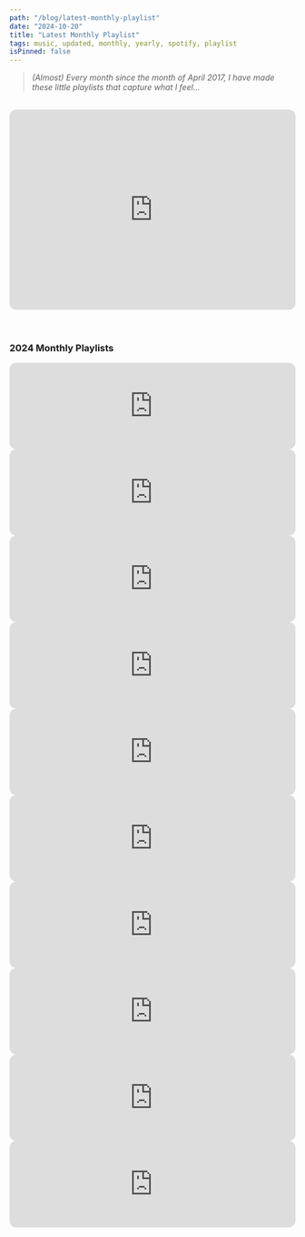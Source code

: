 ```yaml
---
path: "/blog/latest-monthly-playlist"
date: "2024-10-20"
title: "Latest Monthly Playlist"
tags: music, updated, monthly, yearly, spotify, playlist
isPinned: false
---
```

<blockquote><i>(Almost) Every month since the month of April 2017, I have made these little playlists that capture what I feel...</i></blockquote>

<br />

<iframe style="border-radius:12px" src="https://open.spotify.com/embed/playlist/3NBCoYrkdBmwz54K4bGwya?utm_source=generator" width="100%" height="352" frameBorder="0" allowfullscreen="" allow="autoplay; clipboard-write; encrypted-media; fullscreen; picture-in-picture" loading="lazy"></iframe>
<br /><br /><br />

<h3>2024 Monthly Playlists</h3>

<iframe style="border-radius:12px" src="https://open.spotify.com/embed/playlist/3NBCoYrkdBmwz54K4bGwya?utm_source=generator" width="100%" height="152" frameBorder="0" allowfullscreen="" allow="autoplay; clipboard-write; encrypted-media; fullscreen; picture-in-picture" loading="lazy"></iframe>
<iframe style="border-radius:12px" src="https://open.spotify.com/embed/playlist/5VxNQprmgZWPYQwOuSPnL3?utm_source=generator" width="100%" height="152" frameBorder="0" allowfullscreen="" allow="autoplay; clipboard-write; encrypted-media; fullscreen; picture-in-picture" loading="lazy"></iframe>
<iframe style="border-radius:12px" src="https://open.spotify.com/embed/playlist/5d4zuIofRFQNqWqftNGURE?utm_source=generator" width="100%" height="152" frameBorder="0" allowfullscreen="" allow="autoplay; clipboard-write; encrypted-media; fullscreen; picture-in-picture" loading="lazy"></iframe>
<iframe style="border-radius:12px" src="https://open.spotify.com/embed/playlist/0yBnJNuSXX6Xz9J2Oj1z2W?utm_source=generator" width="100%" height="152" frameBorder="0" allowfullscreen="" allow="autoplay; clipboard-write; encrypted-media; fullscreen; picture-in-picture" loading="lazy"></iframe>
<iframe style="border-radius:12px" src="https://open.spotify.com/embed/playlist/1K0C9X2ZHlcI2ofBLBA6uy?utm_source=generator" width="100%" height="152" frameBorder="0" allowfullscreen="" allow="autoplay; clipboard-write; encrypted-media; fullscreen; picture-in-picture" loading="lazy"></iframe>
<iframe style="border-radius:12px" src="https://open.spotify.com/embed/playlist/17fcwXJS5yjbA8S6mRyUwm?utm_source=generator" width="100%" height="152" frameBorder="0" allowfullscreen="" allow="autoplay; clipboard-write; encrypted-media; fullscreen; picture-in-picture" loading="lazy"></iframe>
<iframe style="border-radius:12px" src="https://open.spotify.com/embed/playlist/08x2IFaKNtsmQcHqmQHNvH?utm_source=generator" width="100%" height="152" frameBorder="0" allowfullscreen="" allow="autoplay; clipboard-write; encrypted-media; fullscreen; picture-in-picture" loading="lazy"></iframe>
<iframe style="border-radius:12px" src="https://open.spotify.com/embed/playlist/04L7bPJqrhjB0LivEXe3gx?utm_source=generator" width="100%" height="152" frameBorder="0" allowfullscreen="" allow="autoplay; clipboard-write; encrypted-media; fullscreen; picture-in-picture" loading="lazy"></iframe>
<iframe style="border-radius:12px" src="https://open.spotify.com/embed/playlist/76u0CtZruVPf61ht9QzuOh?utm_source=generator" width="100%" height="152" frameBorder="0" allowfullscreen="" allow="autoplay; clipboard-write; encrypted-media; fullscreen; picture-in-picture" loading="lazy"></iframe>
<iframe style="border-radius:12px" src="https://open.spotify.com/embed/playlist/3WBIHdEiVtXXifGbvggRtu?utm_source=generator" width="100%" height="152" frameBorder="0" allowfullscreen="" allow="autoplay; clipboard-write; encrypted-media; fullscreen; picture-in-picture" loading="lazy"></iframe>
